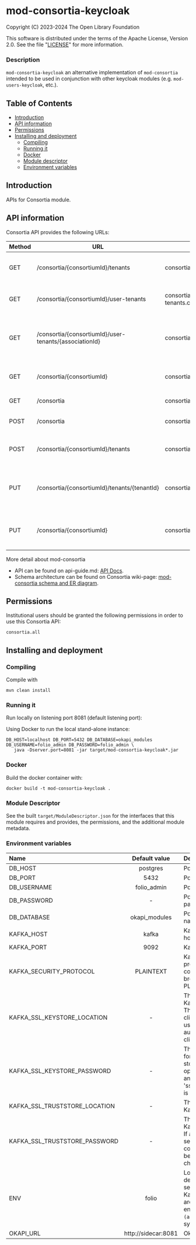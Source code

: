 # mod-consortia-keycloak

Copyright (C) 2023-2024 The Open Library Foundation

This software is distributed under the terms of the Apache License,
Version 2.0. See the file "[LICENSE](LICENSE)" for more information.

### Description
`mod-consortia-keycloak` an alternative implementation of `mod-consortia` intended to be used in conjunction with other keycloak modules (e.g. `mod-users-keycloak`, etc.).

## Table of Contents

- [Introduction](#introduction)
- [API information](#api-information)
- [Permissions](#permissions)
- [Installing and deployment](#installing-and-deployment)
  - [Compiling](#compiling)
  - [Running it](#running-it)
  - [Docker](#docker)
  - [Module descriptor](#module-descriptor)
  - [Environment variables](#environment-variables)

## Introduction

APIs for Consortia module.

## API information

Consortia API provides the following URLs:

| Method | URL                                                     | Permissions                           | Description                                                     |
|--------|---------------------------------------------------------|---------------------------------------|-----------------------------------------------------------------|
| GET    | /consortia/{consortiumId}/tenants                       | consortia.tenants.collection.get      | Gets list of tenants based on consortiumId                      |
| GET    | /consortia/{consortiumId}/user-tenants                  | consortia.user-tenants.collection.get | Gets list of user-tenants based on consortiumId                 |
| GET    | /consortia/{consortiumId}/user-tenants/{associationId}  | consortia.user-tenants.item.get       | Gets single user-tenant based on consortiumId and associationId |
| GET    | /consortia/{consortiumId}                               | consortia.consortium.item.get         | Gets single tenant based on consortiumId                        |
| GET    | /consortia                                              | consortia.consortium.collection.get   | Gets list of consortia                                          |
| POST   | /consortia                                              | consortia.consortium.item.post        | Inserts single consortium                                       |
| POST   | /consortia/{consortiumId}/tenants                       | consortia.tenants.item.post           | Inserts a single tenant based on consortiumId                   |
| PUT    | /consortia/{consortiumId}/tenants/{tenantId}            | consortia.tenants.item.put            | Update a single tenant name based on consortiumId and tenantId  |
| PUT    | /consortia/{consortiumId}                               | consortia.consortium.item.put         | Update consortium name based on consortiumId                    |

More detail about mod-consortia
 - API can be found on api-guide.md: [API Docs](/docs/api-guide.md).
 - Schema architecture can be found on Consortia wiki-page: [mod-consortia schema and ER diagram](https://wiki.folio.org/display/DD/Defining+Tenant+Schema+For+Consortia).

## Permissions

Institutional users should be granted the following permissions in order to use this Consortia API:
```shell
consortia.all
```

## Installing and deployment

### Compiling

Compile with
```shell
mvn clean install
```

### Running it

Run locally on listening port 8081 (default listening port):

Using Docker to run the local stand-alone instance:

```shell
DB_HOST=localhost DB_PORT=5432 DB_DATABASE=okapi_modules DB_USERNAME=folio_admin DB_PASSWORD=folio_admin \
   java -Dserver.port=8081 -jar target/mod-consortia-keycloak*.jar
```

### Docker

Build the docker container with:

```shell
docker build -t mod-consortia-keycloak .
```

### Module Descriptor

See the built `target/ModuleDescriptor.json` for the interfaces that this module
requires and provides, the permissions, and the additional module metadata.

### Environment variables

| Name                              |     Default value     | Description                                                                                                                                                |
|:----------------------------------|:---------------------:|:-----------------------------------------------------------------------------------------------------------------------------------------------------------|
| DB_HOST                           |       postgres        | Postgres hostname                                                                                                                                          |
| DB_PORT                           |         5432          | Postgres port                                                                                                                                              |
| DB_USERNAME                       |      folio_admin      | Postgres username                                                                                                                                          |
| DB_PASSWORD                       |           -           | Postgres username password                                                                                                                                 |
| DB_DATABASE                       |     okapi_modules     | Postgres database name                                                                                                                                     |
| KAFKA_HOST                        |         kafka         | Kafka broker hostname                                                                                                                                      |
| KAFKA_PORT                        |         9092          | Kafka broker port                                                                                                                                          |
| KAFKA_SECURITY_PROTOCOL           |       PLAINTEXT       | Kafka security protocol used to communicate with brokers (SSL or PLAINTEXT)                                                                                |
| KAFKA_SSL_KEYSTORE_LOCATION       |           -           | The location of the Kafka key store file. This is optional for client and can be used for two-way authentication for client.                               |
| KAFKA_SSL_KEYSTORE_PASSWORD       |           -           | The store password for the Kafka key store file. This is optional for client and only needed if 'ssl.keystore.location' is configured.                     |
| KAFKA_SSL_TRUSTSTORE_LOCATION     |           -           | The location of the Kafka trust store file.                                                                                                                |
| KAFKA_SSL_TRUSTSTORE_PASSWORD     |           -           | The password for the Kafka trust store file. If a password is not set, trust store file configured will still be used, but integrity checking is disabled. |
| ENV                               |         folio         | Logical name of the deployment, must be set if Kafka/Elasticsearch are shared for environments, `a-z (any case)`, `0-9`, `-`, `_` symbols only allowed     |
| OKAPI_URL                         |  http://sidecar:8081  | Okapi url                                                                                                                                                  | |
